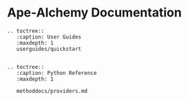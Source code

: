 # Ape-Alchemy Documentation

```{eval-rst}
.. toctree::
   :caption: User Guides
   :maxdepth: 1
   userguides/quickstart
   
```

```{eval-rst}
.. toctree::
   :caption: Python Reference
   :maxdepth: 1
   
   methoddocs/providers.md
```